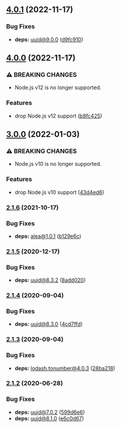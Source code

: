 ## [4.0.1](https://github.com/KenanY/alea-random/compare/4.0.0...4.0.1) (2022-11-17)


### Bug Fixes

* **deps:** uuid@9.0.0 ([d9fc910](https://github.com/KenanY/alea-random/commit/d9fc9107f4500ec4083351e511098a8e2e849e4f))

## [4.0.0](https://github.com/KenanY/alea-random/compare/3.0.0...4.0.0) (2022-11-17)


### ⚠ BREAKING CHANGES

* Node.js v12 is no longer supported.

### Features

* drop Node.js v12 support ([b8fc425](https://github.com/KenanY/alea-random/commit/b8fc425c7a3e3d94490f17e967788ae9887d802e))

## [3.0.0](https://github.com/KenanY/alea-random/compare/2.1.6...3.0.0) (2022-01-03)


### ⚠ BREAKING CHANGES

* Node.js v10 is no longer supported.

### Features

* drop Node.js v10 support ([43d4ed6](https://github.com/KenanY/alea-random/commit/43d4ed680b335c50ea920d4fcc7ddd51cba16898))

### [2.1.6](https://github.com/KenanY/alea-random/compare/2.1.5...2.1.6) (2021-10-17)


### Bug Fixes

* **deps:** alea@1.0.1 ([b129e6c](https://github.com/KenanY/alea-random/commit/b129e6c7412774b42824cdf326f24f6fa8ed593e))

### [2.1.5](https://github.com/KenanY/alea-random/compare/2.1.4...2.1.5) (2020-12-17)


### Bug Fixes

* **deps:** uuid@8.3.2 ([8add020](https://github.com/KenanY/alea-random/commit/8add020c5127c5f42231d9582cc0a6613e0ca999))

### [2.1.4](https://github.com/KenanY/alea-random/compare/2.1.3...2.1.4) (2020-09-04)


### Bug Fixes

* **deps:** uuid@8.3.0 ([4cd7ffd](https://github.com/KenanY/alea-random/commit/4cd7ffdc7da71f8c996c6e5b0a8f1bd9f987d797))

### [2.1.3](https://github.com/KenanY/alea-random/compare/2.1.2...2.1.3) (2020-09-04)


### Bug Fixes

* **deps:** lodash.tonumber@4.0.3 ([28ba218](https://github.com/KenanY/alea-random/commit/28ba2185acb2a49a88d6353fcc6aeffaba9fe05d))

### [2.1.2](https://github.com/KenanY/alea-random/compare/2.1.1...2.1.2) (2020-06-28)


### Bug Fixes

* **deps:** uuid@7.0.2 ([599d6e6](https://github.com/KenanY/alea-random/commit/599d6e6a3d74d8d5f3766ddce9fd1f9da430f32e))
* **deps:** uuid@8.1.0 ([e6c0d67](https://github.com/KenanY/alea-random/commit/e6c0d67483b82feab24b9f2a110faaa8560249c0))
